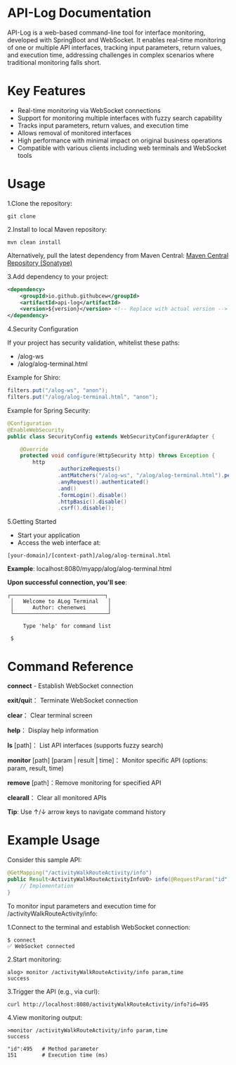 # API-Log Documentation
API-Log is a web-based command-line tool for interface monitoring, developed with SpringBoot and WebSocket. It enables real-time monitoring of one or multiple API interfaces, tracking input parameters, return values, and execution time, addressing challenges in complex scenarios where traditional monitoring falls short.


# Key Features
- Real-time monitoring via WebSocket connections
- Support for monitoring multiple interfaces with fuzzy search capability
- Tracks input parameters, return values, and execution time
- Allows removal of monitored interfaces
- High performance with minimal impact on original business operations
- Compatible with various clients including web terminals and WebSocket tools

# Usage
1.Clone the repository:
```shell
git clone
```

2.Install to local Maven repository:
```shell
mvn clean install
```

Alternatively, pull the latest dependency from Maven Central:
[Maven Central Repository (Sonatype)](https://central.sonatype.com/artifact/io.github.githubcew/api-log/)

3.Add dependency to your project:
```xml
<dependency>
    <groupId>io.github.githubcew</groupId>
    <artifactId>api-log</artifactId>
    <version>${version}</version> <!-- Replace with actual version -->
</dependency>
```

4.Security Configuration
  
If your project has security validation, whitelist these paths:

- /alog-ws
- /alog/alog-terminal.html

Example for Shiro:
```java
filters.put("/alog-ws", "anon");
filters.put("/alog/alog-terminal.html", "anon");
```
Example for Spring Security:
```java
@Configuration
@EnableWebSecurity
public class SecurityConfig extends WebSecurityConfigurerAdapter {

    @Override
    protected void configure(HttpSecurity http) throws Exception {
        http
                .authorizeRequests()
                .antMatchers("/alog-ws", "/alog/alog-terminal.html").permitAll()
                .anyRequest().authenticated()
                .and()
                .formLogin().disable()
                .httpBasic().disable()
                .csrf().disable();

```

5.Getting Started
   
- Start your application
- Access the web interface at:

```shell
[your-domain]/[context-path]/alog/alog-terminal.html
```

**Example**: localhost:8080/myapp/alog/alog-terminal.html

**Upon successful connection, you'll see**:

```shell
┌──────────────────────────────┐
 │   Welcome to ALog Terminal   │
 │      Author: chenenwei       │
 └──────────────────────────────┘

     Type 'help' for command list
 
 $
```

# Command Reference
**connect** - Establish WebSocket connection

**exit/qui**t： Terminate WebSocket connection

**clear**： Clear terminal screen

**help**： Display help information

**ls** [path]： List API interfaces (supports fuzzy search)

**monitor** [path] [param | result | time]： Monitor specific API (options: param, result, time)

**remove** [path]：Remove monitoring for specified API

**clearall**： Clear all monitored APIs

**Tip**: Use ↑/↓ arrow keys to navigate command history

# Example Usage

Consider this sample API:
```java
@GetMapping("/activityWalkRouteActivity/info")
public Result<ActivityWalkRouteActivityInfoVO> info(@RequestParam("id") Long id) {
    // Implementation
}

```

To monitor input parameters and execution time for /activityWalkRouteActivity/info:

1.Connect to the terminal and establish WebSocket connection:
```shell
$ connect
✅ WebSocket connected
```

2.Start monitoring:
```shell
alog> monitor /activityWalkRouteActivity/info param,time
success
```
3.Trigger the API (e.g., via curl):
```shell
curl http://localhost:8080/activityWalkRouteActivity/info?id=495
```

4.View monitoring output:
```text
>monitor /activityWalkRouteActivity/info param,time
success

"id":495   # Method parameter
151        # Execution time (ms)
```